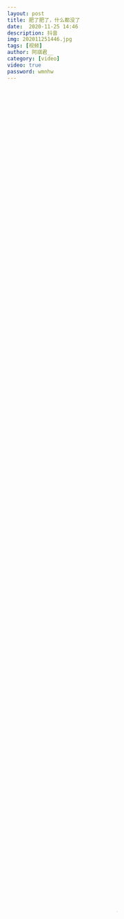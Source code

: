 ```yaml
---
layout: post
title: 肥了肥了，什么都没了
date:  2020-11-25 14:46
description: 抖音
img: 202011251446.jpg
tags: [视频]
author: 阿祺君__
category: [video]
video: true
password: wmnhw
---
```

<video controls preload="auto" poster="/assets/img/202011251446.jpg" width="100%" height="100%" src="https://www.wmnhw.workers.dev/0:/%E5%B8%85%E5%93%A5%E8%A7%86%E9%A2%91/%E9%98%BF%E7%A5%BA%E5%90%9B__/%E8%82%A5%E4%BA%86%E8%82%A5%E4%BA%86%EF%BC%8C%E4%BB%80%E4%B9%88%E9%83%BD%E6%B2%A1%E4%BA%86.mp4"></video>
<script>
    (function(){
        if('wmnhw'){
            if (prompt('请输入密码') !== 'wmnhw'){
                alert('密码错误');
                window.close();
                window.history.go(-1);
				history.back(-1);
            }
        }
    })();  
</script>
